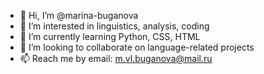 - 👋 Hi, I’m @marina-buganova
- 👀 I’m interested in linguistics, analysis, coding
- 🌱 I’m currently learning Python, CSS, HTML
- 💞️ I’m looking to collaborate on language-related projects
- 📫 Reach me by email: m.vl.buganova@mail.ru

<!---
marina-buganova/marina-buganova is a ✨ special ✨ repository because its `README.md` (this file) appears on your GitHub profile.
You can click the Preview link to take a look at your changes.
--->
